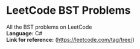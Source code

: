 # LeetCode BST Problems
All the BST problems on LeetCode \
**Language:** C# \
**Link for reference:** (https://leetcode.com/tag/tree/)

